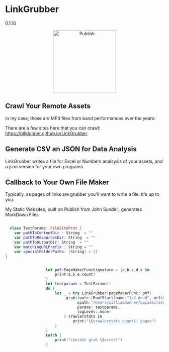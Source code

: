 # LinkGrubber
0.1.16


<p align="center">
<img src="https://billdonner.com/images/fists/fistUp1024x1024.png" width="200" max-width="90%" alt="Publish" />
</p>




## Crawl Your Remote Assets

In my case, these are MP3 files from band performances over the years. 

There are a few sites here that you can crawl:  https://billdonner.github.io/LinkGrubber

## Generate CSV an JSON for Data Analysis

LinkGrubber writes a file for Excel or Numbers analsysis of your assets, and a json version for your own programs.

## Callback to Your Own File Maker

Typically, as pages of links are grubber you'll want to write a file. It's up to you.

My Static Websites, built on Publish from John Sundell, generates MarkDown Files


```swift 

  class TestParams: FileSiteProt {
    var pathToContentDir : String  = ""
    var pathToResourcesDir: String  = ""
    var pathToOutputDir: String  = ""
    var matchingURLPrefix : String = ""
    var specialFolderPaths: [String] = []
}


                  let pmf:PageMakerFuncSignature = {a,b,c,d,e in
                      print(a,b,e.count)
                  }
                  let testparams = TestParams()
                  do {
                      let _ = try LinkGrubber(pageMakerFunc: pmf)
                          .grub(roots:[RootStart(name:"1/2 dead", urlstr:"https://billdonner.com/linkgrubber/empty-site")],
                                opath:"/Users/williamdonner/LocalScratch/aabonus",
                                params: testparams,
                                logLevel:.none)
                          { crawlerstats in
                              print("\(crawlerstats.count1) pages")
                      }
                  }
                  catch {
                      print("couldnt grub \(error)")
                  }
```


